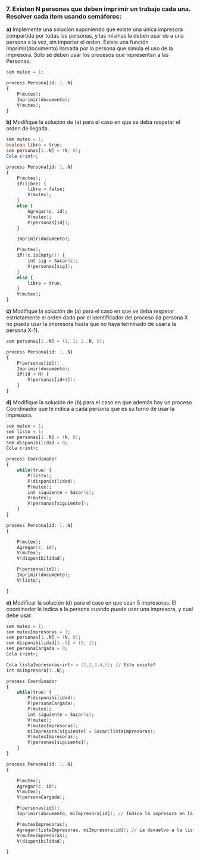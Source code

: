 ### 7. Existen N personas que deben imprimir un trabajo cada una. Resolver cada ítem usando semáforos:

**a)** Implemente una solución suponiendo que existe una única impresora compartida por todas las personas, y las mismas la deben usar de a una persona a la vez, sin importar el orden. Existe una función Imprimir(documento) llamada por la persona que simula el uso de la impresora. Sólo se deben usar los procesos que representan a las Personas.

```ada
sem mutex = 1;

process Persona[id: 1..N]
{
    P(mutex);
    Imprimir(documento);
    V(mutex);
}
```

**b)** Modifique la solución de (a) para el caso en que se deba respetar el orden de llegada.

```ada
sem mutex = 1;
boolean libre = true;
sem personas[1..N] = (N, 0);
Cola c<int>;

process Persona[id: 1..N]
{
    P(mutex);
    if(libre) {
        libre = false;
        V(mutex);
    }
    else {
        Agregar(c, id);
        V(mutex);
        P(personas[id]);
    }

    Imprimir(documento);

    P(mutex);
    if(!c.isEmpty()) {
        int sig = Sacar(c);
        V(personas[sig]);
    }
    else {
        libre = true;
    }
    V(mutex);
}
```

**c)** Modifique la solución de (a) para el caso en que se deba respetar estrictamente el orden dado por el identificador del proceso (la persona X no puede usar la impresora hasta que no haya terminado de usarla la persona X-1).

```ada
sem personas[1..N] = (1, 1; 2..N, 0);

process Persona[id: 1..N]
{
    P(personas[id]);
    Imprimir(documento);
    if(id < N) {
        V(personas[id+1]);
    }
}
```

**d)** Modifique la solución de (b) para el caso en que además hay un proceso Coordinador que le indica a cada persona que es su turno de usar la impresora.

```ada
sem mutex = 1;
sem listo = 1;
sem personas[1..N] = (N, 0);
sem disponibilidad = 0;
Cola c<int>;

process Coordinador
{
    while(true) {
        P(listo);
        P(disponibilidad);
        P(mutex);
        int siguiente = Sacar(c);
        V(mutex);
        V(personas[siguiente]);
    }
}

process Persona[id: 1..N]
{

    P(mutex);
    Agregar(c, id);
    V(mutex);
    V(disponibilidad);

    P(personas[id]);
    Imprimir(documento);
    V(listo);

}
```

**e)** Modificar la solución (d) para el caso en que sean 5 impresoras. El coordinador le indica a la persona cuando puede usar una impresora, y cual debe usar.

```ada
sem mutex = 1;
sem mutexImpresoras = 1;
sem personas[1..N] = (N, 0);
sem disponibilidad[1..5] = (5, 1);
sem personaCargada = 0;
Cola c<int>;

Cola listaImpresoras<int> = (1,2,3,4,5); // Esto existe?
int miImpresora[1..N];

process Coordinador
{
    while(true) {
        P(disponibilidad);
        P(personaCargada);
        P(mutex);
        int siguiente = Sacar(c);
        V(mutex);
        P(mutexImpresoras);
        miImpresora[siguiente] = Sacar(listaImpresoras);
        V(mutexImpresoras);
        V(personas[siguiente]);
    }
}

process Persona[id: 1..N]
{

    P(mutex);
    Agregar(c, id);
    V(mutex);
    V(personaCargada);

    P(personas[id]);
    Imprimir(documento, miImpresora[id]); // Indico la impresora en la que imprimo

    P(mutexImpresoras);
    Agregar(listaImpresoras, miImpresora[id]); // La devuelvo a la lista
    V(mutexImpresoras);
    V(disponibilidad);

}
```